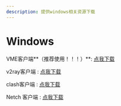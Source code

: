 ```yaml
---
description: 提供windows相关资源下载
---
```


# Windows

VME客户端**（推荐使用！！！）**: [点我下载](https://vme.icu/client-download/VME-win.exe)

v2ray客户端 : [点我下载](https://vme.icu/client-download/v2rayN-Core.zip)

clash客户端 : [点我下载](https://vme.icu/client-download/Clash.for.Windows-win.7z)

Netch 客户端 : [点我下载](https://vme.icu/client-download/netch.7z)

